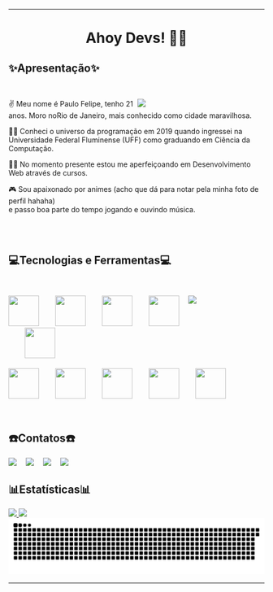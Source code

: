___________________________________________________________________________________________________________________________________________________________
<h1 align="center"> Ahoy Devs! 🏴‍☠️</h1>

<h2><strong>✨Apresentação✨</strong></h2>

</br>

<div>
 <img  align="right" src="https://tenor.com/view/luffy-smile-luffy-giggle-one-piece-luffy-gif-21582589.gif" width="250px"/>
 
 ✌ Meu nome é Paulo Felipe, tenho 21 anos. Moro noRio de Janeiro, mais conhecido como cidade maravilhosa.

 👨‍🎓 Conheci o universo da programação em 2019 quando ingressei na Universidade Federal Fluminense (UFF) como graduando em Ciência da Computação.

 👨‍💻 No momento presente estou me aperfeiçoando em Desenvolvimento Web através de cursos.

🎮 Sou apaixonado por animes (acho que dá para notar pela minha foto de perfil hahaha)</br> e passo boa parte do tempo jogando e ouvindo música.
</div>

</br></br>

<h2><strong>💻Tecnologias e Ferramentas💻</strong></h2>

</br>

<p>
 <img  align="right" src="https://tenor.com/view/programming-gif-24316523.gif" width="150px"/>
 <img src="https://cdn.jsdelivr.net/gh/devicons/devicon/icons/python/python-original.svg" width="60" height="60"/>&emsp;&emsp;
 <img src="https://cdn.jsdelivr.net/gh/devicons/devicon/icons/c/c-original.svg" width="60" height="60"/>&emsp;&emsp;
 <img src="https://cdn.jsdelivr.net/gh/devicons/devicon/icons/java/java-original.svg" width="60" height="60"/>&emsp;&emsp;
 <img src="https://cdn.jsdelivr.net/gh/devicons/devicon/icons/r/r-original.svg" width="60" height="60"/>&emsp;&emsp;
 <img src="https://cdn.jsdelivr.net/gh/devicons/devicon/icons/css3/css3-original.svg" width="60" height="60"/> </br></br>
 <img src="https://cdn.jsdelivr.net/gh/devicons/devicon/icons/html5/html5-original.svg" width="60" height="60"/>&emsp;&emsp;
 <img src="https://cdn.jsdelivr.net/gh/devicons/devicon/icons/javascript/javascript-plain.svg" width="60" height="60"/>&emsp;&emsp;
 <img src="https://cdn.jsdelivr.net/gh/devicons/devicon/icons/nodejs/nodejs-original.svg" width="60" height="60"/>&emsp;&emsp;
 <img src="https://cdn.jsdelivr.net/gh/devicons/devicon/icons/react/react-original.svg" width="60" height="60"/>&emsp;&emsp;
 <img src="https://cdn.jsdelivr.net/gh/devicons/devicon/icons/typescript/typescript-original.svg" width="60" height="60"/>
</p>

</br>

<h2><strong>☎️Contatos☎️</strong></h2>

<div>
<a href="https://www.youtube.com/channel/UCYbGSBZVPyxnM9Vfb6WbHDQ" target="_blank"><img src="https://img.shields.io/badge/YouTube-FF0000?style=for-the-badge&logo=youtube&logoColor=white" target="_blank"></a>&emsp;
<a href="https://instagram.com/felipe.js" target="_blank"><img src="https://img.shields.io/badge/-Instagram-%23E4405F?style=for-the-badge&logo=instagram&logoColor=white" target="_blank"></a>&emsp;
<a href = "mailto:paulo.felipe.pfsv@gmail.com"><img src="https://img.shields.io/badge/Gmail-D14836?style=for-the-badge&logo=gmail&logoColor=white" target="_blank"></a>&emsp;
<a href="https://www.linkedin.com/in/paulo-felipe-santos-vieira-a4952b140/" target="_blank"><img src="https://img.shields.io/badge/-LinkedIn-%230077B5?style=for-the-badge&logo=linkedin&logoColor=white" target="_blank"></a>   
</div>

<h2><strong>📊Estatísticas📊</strong></h2>
<div>
<a href="https://github.com/Feliope">
 <img height="150em" src="https://github-readme-stats.vercel.app/api?username=Feliope&show_icons=true&theme=midnight-purple&include_all_commits=true&count_private=true"/>
 <img height="150em" src="https://github-readme-stats.vercel.app/api/top-langs/?username=Feliope&layout=compact&langs_count=7&theme=midnight-purple"/>
</div>
 
<img src="https://github.com/Feliope/Feliope/blob/output/github-contribution-grid-snake.svg"/>

___________________________________________________________________________________________________________________________________________________________
